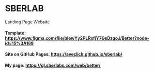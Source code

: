 # SBERLAB
Landing Page Website

#### Template: https://www.figma.com/file/blewYy2PLRxfjY7GsDzqoJ/Better?node-id=15%3A169

#### Site on GitHub Pages: https://aveclick.github.io/sberlab/

#### My page: https://gl.sberlabs.com/web/better/
